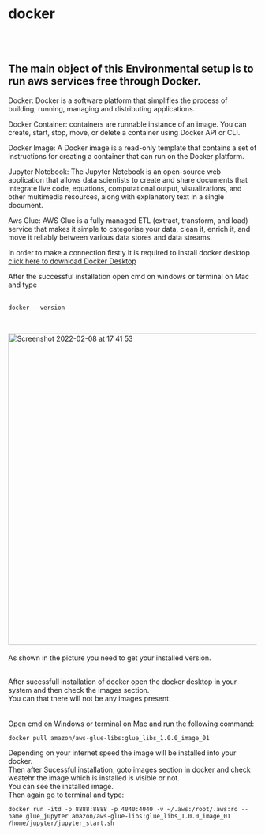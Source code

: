 # docker
</br>
</br>
<h2>The main object of this Environmental setup is to run aws services free through Docker.</h2>


 
 
 
Docker: Docker is a software platform that simplifies the process of building, running, managing and distributing applications.</br>

Docker Container: containers are runnable instance of an image. You can create, start, stop, move, or delete a container using Docker API or CLI.</br>

Docker Image: A Docker image is a read-only template that contains a set of instructions for creating a container that can run on the Docker platform.</br>

Jupyter Notebook: The Jupyter Notebook is an open-source web application that allows data scientists to create and share documents that integrate live code, equations, computational output, visualizations, and other multimedia resources, along with explanatory text in a single document.</br>

Aws Glue: AWS Glue is a fully managed ETL (extract, transform, and load) service that makes it simple to categorise your data, clean it, enrich it, and move it reliably between various data stores and data streams.</br>


In order to make a connection firstly it is required to install docker desktop [click here to download Docker Desktop](https://www.docker.com/products/docker-desktop)</br>

 

After the successful installation open cmd on windows or terminal on Mac and type </br>
</br>
```
docker --version
```
</br>

<img width="631" alt="Screenshot 2022-02-08 at 17 41 53" src="https://user-images.githubusercontent.com/58841159/152985799-8c3468a0-0ce9-418e-a53c-ef2a38510a44.png"></br>
</br>
As shown in the picture you need to get your installed version.</br>
</br>


After sucessfull installation of docker open the docker desktop in your system and then check the images section.</br>
You can that there will not be any images present.</br>
</br>
</br>
Open cmd on Windows or terminal on Mac and run the following command:
</br>
```
docker pull amazon/aws-glue-libs:glue_libs_1.0.0_image_01
```
Depending on your internet speed the image will be installed into your docker.</br>
Then after Sucessful installation, goto images section in docker and check weatehr the image which is installed is visible or not.</br>
You can see the installed image.</br>
Then again go to terminal and type: </br>
```
docker run -itd -p 8888:8888 -p 4040:4040 -v ~/.aws:/root/.aws:ro --name glue_jupyter amazon/aws-glue-libs:glue_libs_1.0.0_image_01 /home/jupyter/jupyter_start.sh
```




















